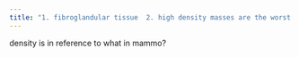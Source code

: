 ```yaml
---
title: "1. fibroglandular tissue  2. high density masses are the worst of the density descriptors with 70% malignant."
---
```

density is in reference to what in mammo?

